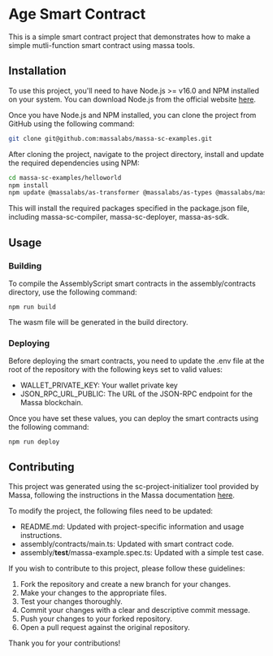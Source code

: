 # Age Smart Contract

This is a simple smart contract project that demonstrates how to make a simple mutli-function smart contract using massa tools.

## Installation
To use this project, you'll need to have Node.js >= v16.0  and NPM installed on your system. You can download Node.js from the official website [here](https://nodejs.org/en/download).

Once you have Node.js and NPM installed, you can clone the project from GitHub using the following command:

```bash
git clone git@github.com:massalabs/massa-sc-examples.git
```

After cloning the project, navigate to the project directory, install and update the required dependencies using NPM:

```bash
cd massa-sc-examples/helloworld
npm install
npm update @massalabs/as-transformer @massalabs/as-types @massalabs/massa-as-sdk @massalabs/massa-sc-compiler @massalabs/massa-sc-deployer @massalabs/massa-web3
```

This will install the required packages specified in the package.json file, including massa-sc-compiler, massa-sc-deployer, massa-as-sdk.

## Usage

### Building
To compile the AssemblyScript smart contracts in the assembly/contracts directory, use the following command:

```shell
npm run build
```

The wasm file will be generated in the build directory.

### Deploying
Before deploying the smart contracts, you need to update the .env file at the root of the repository with the following keys set to valid values:

- WALLET_PRIVATE_KEY: Your wallet private key
- JSON_RPC_URL_PUBLIC: The URL of the JSON-RPC endpoint for the Massa blockchain.

Once you have set these values, you can deploy the smart contracts using the following command:

```shell
npm run deploy
```

## Contributing
This project was generated using the sc-project-initializer tool provided by Massa, following the instructions in the Massa documentation [here](https://docs.massa.net/en/latest/web3-dev/smart-contracts/getting-started.html#setting-up-a-new-project).


To modify the project, the following files need to be updated:

- README.md: Updated with project-specific information and usage instructions.
- assembly/contracts/main.ts: Updated with smart contract code.
- assembly/__test__/massa-example.spec.ts: Updated with a simple test case.

If you wish to contribute to this project, please follow these guidelines:

1. Fork the repository and create a new branch for your changes.
2. Make your changes to the appropriate files.
3. Test your changes thoroughly.
4. Commit your changes with a clear and descriptive commit message.
5. Push your changes to your forked repository.
6. Open a pull request against the original repository.

Thank you for your contributions!
